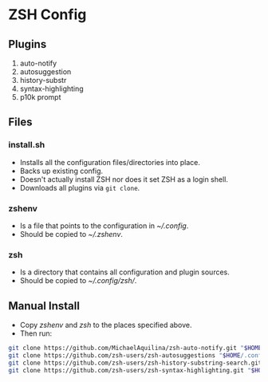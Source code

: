 # ZSH Config

## Plugins
1. auto-notify
2. autosuggestion
3. history-substr
4. syntax-highlighting
5. p10k prompt

## Files

### install.sh

- Installs all the configuration files/directories into place.
- Backs up existing config.
- Doesn't actually install ZSH nor does it set ZSH as a login shell.
- Downloads all plugins via `git clone`.

### zshenv

- Is a file that points to the configuration in *~/.config*.
- Should be copied to *~/.zshenv*.

### zsh

- Is a directory that contains all configuration and plugin sources.
- Should be copied to *~/.config/zsh/*.

## Manual Install

- Copy *zshenv* and *zsh* to the places specified above.
- Then run:
```bash
git clone https://github.com/MichaelAquilina/zsh-auto-notify.git "$HOME/.config/zsh/plugins/zsh-auto-notify"
git clone https://github.com/zsh-users/zsh-autosuggestions "$HOME/.config/zsh/plugins/zsh-autosuggestions"
git clone https://github.com/zsh-users/zsh-history-substring-search.git "$HOME/.config/zsh/plugins/zsh-history-substring-search"
git clone https://github.com/zsh-users/zsh-syntax-highlighting.git "$HOME/.config/zsh/plugins/zsh-syntax-highlighting"
```
